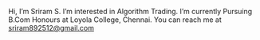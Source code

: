 Hi, I’m Sriram S.
I’m interested in Algorithm Trading.
I’m currently Pursuing B.Com Honours at Loyola College, Chennai.
You can reach me at sriram892512@gmail.com

